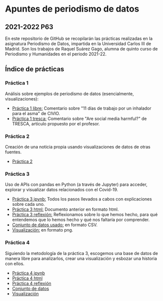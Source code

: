 # Apuntes de periodismo de datos
## 2021-2022 P63
En este repositorio de GitHub se recopilarán las prácticas realizadas en la asignatura Periodismo de Datos, impartida en la Universidad Carlos III de Madrid. Son los trabajos de Raquel Suárez Gago, alumna de quinto curso de Periodismo y Humanidades en el periodo 2021-22.

## Índice de prácticas
### Práctica 1
Análisis sobre ejemplos de periodismo de datos (esencialmente, visualizaciones):
- [Práctica 1 libre:](https://github.com/RaquelSG99/apuntes-periodismo-datos/blob/main/practica-1-libre.md) Comentario sobre "11 días de trabajo por un inhalador para el asma" de CIVIO.
- [Práctica 1 tresca:](https://github.com/RaquelSG99/apuntes-periodismo-datos/blob/main/practica-1-tresca.md) Comentario sobre "Are social media harmful?" de TRESCA, artículo propuesto por el profesor.
### Práctica 2
Creación de una noticia propia usando visualizaciones de datos de otras fuentes.
- [Práctica 2](https://github.com/RaquelSG99/apuntes-periodismo-datos/blob/main/practica-2.md)
### Práctica 3
Uso de APIs con pandas en Python (a través de Jupyter) para acceder, explorar y visualizar datos relacionados con el Covid-19. 
- [Práctica 3 ipynb:](https://github.com/RaquelSG99/apuntes-periodismo-datos/blob/main/python-api-covid19-pandas.ipynb) Todos los pasos llevados a cabos con explicaciones sobre cada uno.
- [Práctica 3 html:](https://github.com/RaquelSG99/apuntes-periodismo-datos/blob/main/python-api-covid19-pandas.html) Documento anterior en formato html.
- [Práctica 3 reflexión:](https://github.com/RaquelSG99/apuntes-periodismo-datos/blob/main/practica-3.md) Reflexionamos sobre lo que hemos hecho, para qué entendemos que lo hemos hecho y qué nos faltaría por comprender.
- [Conjunto de datos usado:](https://github.com/RaquelSG99/apuntes-periodismo-datos/blob/main/esvsitvsmx.csv) en formato CSV.
- [Visualización:](https://github.com/RaquelSG99/apuntes-periodismo-datos/blob/main/esvsitvsmx.png) en formato png.
### Práctica 4
Siguiendo la metodología de la práctica 3, escogemos una base de datos de manera libre para analizarlos, crear una visualización y esbozar una historia con ellos.
- [Práctica 4 ipynb](https://github.com/RaquelSG99/apuntes-periodismo-datos/blob/main/python-api-libre-pandas.ipynb)
- [Práctica 4 html](https://github.com/RaquelSG99/apuntes-periodismo-datos/blob/main/python-api-libre-pandas.ipynb)
- [Práctica 4 reflexión](https://github.com/RaquelSG99/apuntes-periodismo-datos/blob/main/practica-4.md)
- [Conjunto de datos](https://github.com/RaquelSG99/apuntes-periodismo-datos/blob/main/practica-4.csv)
- [Visualización](https://github.com/RaquelSG99/apuntes-periodismo-datos/blob/main/practica-4.png)
